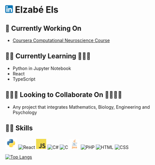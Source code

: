 # [![LinkedIn](./linkedin.png)](https://www.linkedin.com/in/maria-elizabeth-els) Elzabé Els

## 🔭 Currently Working On
- <a href="https://www.coursera.org/learn/computational-neuroscience">Coursera Computational Neuroscience Course</a>
  
## 🌱🌱 Currently Learning 🌱🍃🍃
- Python in Jupyter Notebook
- React
- TypeScript

## 🧠🏋️‍♀️ Looking to Collaborate On 🏋️‍♀️🏋️‍♂️
- Any project that integrates Mathematics, Biology, Engineering and Psychology

## 💃💃 Skills
<img src="https://raw.githubusercontent.com/github/explore/80688e429a7d4ef2fca1e82350fe8e3517d3494d/topics/python/python.png" height="37" width="37" alt="Python"> <img height="32" width="32" src="https://cdn.simpleicons.org/react/#61DAFB" alt="React"/> <img src="https://raw.githubusercontent.com/github/explore/80688e429a7d4ef2fca1e82350fe8e3517d3494d/topics/javascript/javascript.png" width="32" alt="JavaScript"> <img height="32" width="32" src="https://cdn.simpleicons.org/csharp/#239120" alt="C#"/> <img height="32" width="32" src="https://cdn.simpleicons.org/c/#A8B9CC" alt="C"/> <img src="https://raw.githubusercontent.com/github/explore/80688e429a7d4ef2fca1e82350fe8e3517d3494d/topics/java/java.png" width="32" alt="Java"> <img height="32" width="32" src="https://cdn.simpleicons.org/php/#777BB4" alt="PHP"/> <img height="32" width="32" src="https://cdn.simpleicons.org/html5/#E34F26" alt="HTML"/> <img height="32" width="32" src="https://cdn.simpleicons.org/css3/#1572B6" alt="CSS"/>

[![Top Langs](https://github-readme-stats-ekm86oxwf-elzabeels.vercel.app/api/top-langs/?username=ElzabeEls&layout=donut&theme=radical)](https://github.com/ElzabeEls/github-readme-stats)










